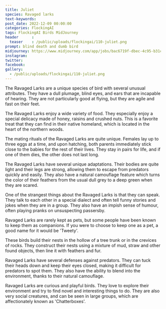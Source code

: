 ```yaml
---
title: Juliet
species: Ravaged larks
text-keywords: 
post_date: 2022-12-09 00:00:00
categories: FlockingAI
tags: FlockingAI Birds MidJourney 
header      :
  teaser    : /public/uploads/flockingai/110-juliet.png
prompt: blind death and dumb bird
midjourney: https://www.midjourney.com/app/jobs/bac6719f-dbec-4c95-b31c-9fce70a7f209
instagram: 
twitter: 
facebook: 
gallery: 
  - /public/uploads/flockingai/110-juliet.png
---
```



The Ravaged Larks are a unique species of bird with several unusual attributes. They have a dull plumage, blind eyes, and ears that are incapable of hearing. They are not particularly good at flying, but they are agile and fast on their feet.

The Ravaged Larks enjoy a wide variety of food. They especially enjoy a special delicacy made of honey, raisins and crushed nuts. This is a favorite treat that they can find in their native homeland, which is located in the heart of the northern woods.

The mating rituals of the Ravaged Larks are quite unique. Females lay up to three eggs at a time, and upon hatching, both parents immediately stick close to the babies for the rest of their lives. They stay in pairs for life, and if one of them dies, the other does not last long.

The Ravaged Larks have several unique adaptations. Their bodies are quite light and their legs are strong, allowing them to escape from predators quickly and easily. They also have a natural camouflage feature which turns the color of their feathers from the usual dull grey to a deep green when they are scared.

One of the strangest things about the Ravaged Larks is that they can speak. They talk to each other in a special dialect and often tell funny stories and jokes when they are in a group. They also have an impish sense of humour, often playing pranks on unsuspecting passersby.

Ravaged Larks are rarely kept as pets, but some people have been known to keep them as companions. If you were to choose to keep one as a pet, a good name for it would be 'Tweety'.

These birds build their nests in the hollow of a tree trunk or in the crevices of rocks. They construct their nests using a mixture of mud, straw and other found objects, then line it with feathers and fur.

Ravaged Larks have several defenses against predators. They can tuck their heads down and keep their eyes closed, making it difficult for predators to spot them. They also have the ability to blend into the environment, thanks to their natural camouflage.

Ravaged Larks are curious and playful birds. They love to explore their environment and try to find novel and interesting things to do. They are also very social creatures, and can be seen in large groups, which are affectionately known as 'Chatterboxes'.



